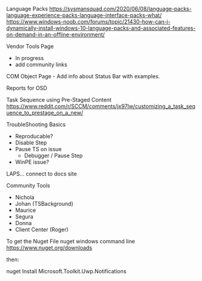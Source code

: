Language Packs
<https://sysmansquad.com/2020/06/08/language-packs-language-experience-packs-language-interface-packs-what/>
<https://www.windows-noob.com/forums/topic/21430-how-can-i-dynamically-install-windows-10-language-packs-and-associated-features-on-demand-in-an-offline-environment/>

Vendor Tools Page

- In progress
- add community links

COM Object Page - Add info about Status Bar with examples.

Reports for OSD

Task Sequence using Pre-Staged Content
<https://www.reddit.com/r/SCCM/comments/jx97lw/customizing_a_task_sequence_to_prestage_on_a_new/>

TroubleShooting Basics

- Reproducable?
- Disable Step
- Pause TS on issue
  - Debugger / Pause Step
- WinPE issue?

LAPS... connect to docs site


Community Tools
 - Nichola 
 - Johan (TSBackground)
 - Maurice
 - Segura
 - Donna
 - Client Center (Roger)
 


To get the Nuget File
 nuget windows command line
 https://www.nuget.org/downloads

 then:

nuget Install Microsoft.Toolkit.Uwp.Notifications

